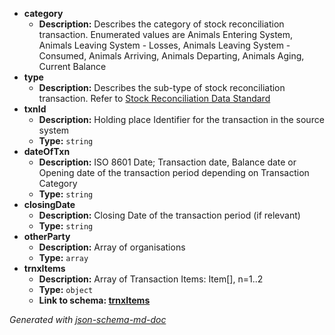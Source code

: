  - <b id="#/properties/category">category</b>
	 - **Description:** Describes the category of stock reconciliation transaction. Enumerated values are Animals Entering System, Animals Leaving System - Losses, Animals Leaving System - Consumed, Animals Arriving, Animals Departing, Animals Aging, Current Balance
 - <b id="#/properties/type">type</b>
	 - **Description:** Describes the sub-type of stock reconciliation transaction. Refer to [Stock Reconciliation Data Standard](https://github.com/Datalinker-Org/Farm-Data-Standards/blob/master/Stock%20Reconciliation/README.md)
 - <b id="#/properties/txnId">txnId</b>
	 - **Description:** Holding place Identifier for the transaction in the source system
	 - **Type:** `string`
 - <b id="#/properties/dateOfTxn">dateOfTxn</b>
	 - **Description:** ISO 8601 Date; Transaction date, Balance date or Opening date of the transaction period depending on Transaction Category
	 - **Type:** `string`
 - <b id="#/properties/closingDate">closingDate</b>
	 - **Description:** Closing Date of the transaction period (if relevant)
	 - **Type:** `string`
 - <b id="#/properties/otherParty">otherParty</b>
	 - **Description:** Array of organisations
	 - **Type:** `array`
 - <b id="#/properties/trnxItems">trnxItems</b>
	 - **Description:** Array of Transaction Items: Item[], n=1..2
	 - **Type:** `object`
	 - <b id="trnxitemstrnxitems.md">Link to schema: [trnxItems](trnxItems.md)</b>

_Generated with [json-schema-md-doc](https://brianwendt.github.io/json-schema-md-doc/)_